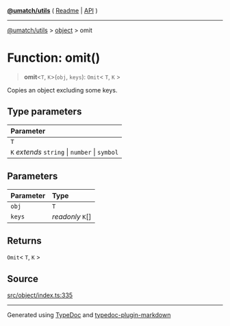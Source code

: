 [**@umatch/utils**](../../README.md) ( [Readme](../../README.md) \| [API](../../API.md) )

---

[@umatch/utils](../../API.md) > [object](../README.md) > omit

# Function: omit()

> **omit**\<`T`, `K`\>(`obj`, `keys`): `Omit`\< `T`, `K` \>

Copies an object excluding some keys.

## Type parameters

| Parameter                                      |
| :--------------------------------------------- |
| `T`                                            |
| `K` _extends_ `string` \| `number` \| `symbol` |

## Parameters

| Parameter | Type             |
| :-------- | :--------------- |
| `obj`     | `T`              |
| `keys`    | _readonly_ `K`[] |

## Returns

`Omit`\< `T`, `K` \>

## Source

[src/object/index.ts:335](https://github.com/umatch-oficial/utils/blob/a9008ad/src/object/index.ts#L335)

---

Generated using [TypeDoc](https://typedoc.org/) and [typedoc-plugin-markdown](https://www.npmjs.com/package/typedoc-plugin-markdown)
